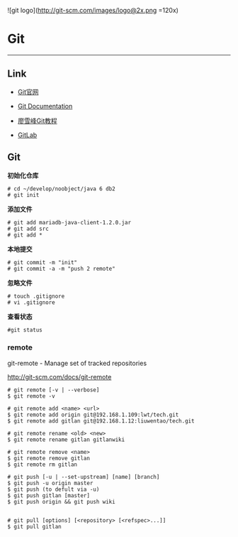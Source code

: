![git logo](http://git-scm.com/images/logo@2x.png =120x)

Git
===
-------------------------
## Link
- [Git官网](http://git-scm.com/)

- [Git Documentation](http://git-scm.com/doc)


- [廖雪峰Git教程](http://www.liaoxuefeng.com/wiki/0013739516305929606dd18361248578c67b8067c8c017b000)

- [GitLab](https://about.gitlab.com/)



## Git

**初始化仓库**

	# cd ~/develop/noobject/java 6 db2
	# git init

**添加文件**
	
	# git add mariadb-java-client-1.2.0.jar
	# git add src
	# git add *	

**本地提交**	

	# git commit -m "init"
	# git commit -a -m "push 2 remote"

**忽略文件**	

	# touch .gitignore
	# vi .gitignore

**查看状态**
	
	#git status
	
### remote

git-remote - Manage set of tracked repositories

<http://git-scm.com/docs/git-remote>

	# git remote [-v | --verbose]
	$ git remote -v
	
	# git remote add <name> <url>
	$ git remote add origin git@192.168.1.109:lwt/tech.git
	$ git remote add gitlan git@192.168.1.12:liuwentao/tech.git
	
	# git remote rename <old> <new>
	$ git remote rename gitlan gitlanwiki
	
	# git remote remove <name>
	$ git remote remove gitlan
	$ git remote rm gitlan
	
	# git push [-u | --set-upstream] [name] [branch]
	$ git push -u origin master	
	$ git push (to defult via -u)
    $ git push gitlan [master]
    $ git push origin && git push wiki
    

	# git pull [options] [<repository> [<refspec>...]]
	$ git pull gitlan	 

